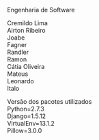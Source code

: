 Engenharia de Software

Cremildo Lima<br>
Airton Ribeiro<br>
Joabe<br>
Fagner<br>
Randler<br>
Ramon<br>
Cátia Oliveira<br>
Mateus<br>
Leonardo<br>
Italo<br>

Versão dos pacotes utilizados<br>
Python=2.7.3<br>
Django=1.5.12<br>
VirtualEnv=13.1.2<br>
Pillow=3.0.0<br>

